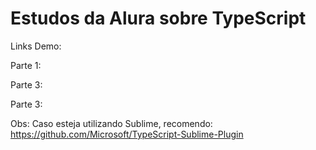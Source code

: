 # Estudos da Alura sobre TypeScript 


Links Demo:


Parte 1:

Parte 3:

Parte 3:



Obs:
Caso esteja utilizando Sublime, recomendo:
https://github.com/Microsoft/TypeScript-Sublime-Plugin